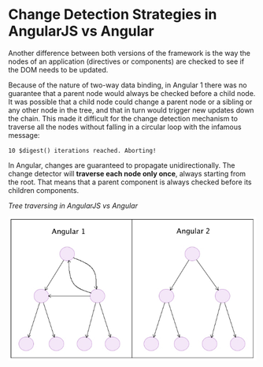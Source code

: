 # Change Detection Strategies in AngularJS vs Angular

Another difference between both versions of the framework is the way the nodes of an application \(directives or components\) are checked to see if the DOM needs to be updated.

Because of the nature of two-way data binding, in Angular 1 there was no guarantee that a parent node would always be checked before a child node. It was possible that a child node could change a parent node or a sibling or any other node in the tree, and that in turn would trigger new updates down the chain. This made it difficult for the change detection mechanism to traverse all the nodes without falling in a circular loop with the infamous message:

```text
10 $digest() iterations reached. Aborting!
```

In Angular, changes are guaranteed to propagate unidirectionally. The change detector will **traverse each node only once**, always starting from the root. That means that a parent component is always checked before its children components.

_Tree traversing in AngularJS vs Angular_

![File Structure](../.gitbook/assets/angular1-vs-angular2.jpg)
